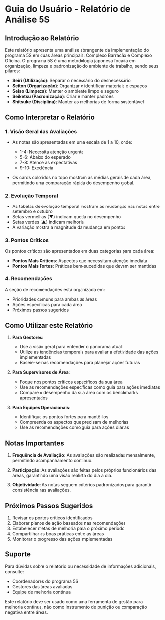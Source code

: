 # Guia do Usuário - Relatório de Análise 5S

## Introdução ao Relatório

Este relatório apresenta uma análise abrangente da implementação do programa 5S em duas áreas principais: Complexo Barracão e Complexo Oficina. O programa 5S é uma metodologia japonesa focada em organização, limpeza e padronização do ambiente de trabalho, sendo seus pilares:

- **Seiri (Utilização)**: Separar o necessário do desnecessário
- **Seiton (Organização)**: Organizar e identificar materiais e espaços
- **Seiso (Limpeza)**: Manter o ambiente limpo e seguro
- **Seiketsu (Padronização)**: Criar e manter padrões
- **Shitsuke (Disciplina)**: Manter as melhorias de forma sustentável

## Como Interpretar o Relatório

### 1. Visão Geral das Avaliações

- As notas são apresentadas em uma escala de 1 a 10, onde:
  - 1-4: Necessita atenção urgente
  - 5-6: Abaixo do esperado
  - 7-8: Atende às expectativas
  - 9-10: Excelência

- Os cards coloridos no topo mostram as médias gerais de cada área, permitindo uma comparação rápida do desempenho global.

### 2. Evolução Temporal

- As tabelas de evolução temporal mostram as mudanças nas notas entre setembro e outubro
- Setas vermelhas (▼) indicam queda no desempenho
- Setas verdes (▲) indicam melhoria
- A variação mostra a magnitude da mudança em pontos

### 3. Pontos Críticos

Os pontos críticos são apresentados em duas categorias para cada área:
- **Pontos Mais Críticos**: Aspectos que necessitam atenção imediata
- **Pontos Mais Fortes**: Práticas bem-sucedidas que devem ser mantidas

### 4. Recomendações

A seção de recomendações está organizada em:
- Prioridades comuns para ambas as áreas
- Ações específicas para cada área
- Próximos passos sugeridos

## Como Utilizar este Relatório

1. **Para Gestores**:
   - Use a visão geral para entender o panorama atual
   - Utilize as tendências temporais para avaliar a efetividade das ações implementadas
   - Baseie-se nas recomendações para planejar ações futuras

2. **Para Supervisores de Área**:
   - Foque nos pontos críticos específicos da sua área
   - Use as recomendações específicas como guia para ações imediatas
   - Compare o desempenho da sua área com os benchmarks apresentados

3. **Para Equipes Operacionais**:
   - Identifique os pontos fortes para mantê-los
   - Compreenda os aspectos que precisam de melhorias
   - Use as recomendações como guia para ações diárias

## Notas Importantes

1. **Frequência de Avaliação**: As avaliações são realizadas mensalmente, permitindo acompanhamento contínuo.

2. **Participação**: As avaliações são feitas pelos próprios funcionários das áreas, garantindo uma visão realista do dia a dia.

3. **Objetividade**: As notas seguem critérios padronizados para garantir consistência nas avaliações.

## Próximos Passos Sugeridos

1. Revisar os pontos críticos identificados
2. Elaborar planos de ação baseados nas recomendações
3. Estabelecer metas de melhoria para o próximo período
4. Compartilhar as boas práticas entre as áreas
5. Monitorar o progresso das ações implementadas

## Suporte

Para dúvidas sobre o relatório ou necessidade de informações adicionais, consulte:
- Coordenadores do programa 5S
- Gestores das áreas avaliadas
- Equipe de melhoria contínua

Este relatório deve ser usado como uma ferramenta de gestão para melhoria contínua, não como instrumento de punição ou comparação negativa entre áreas.
